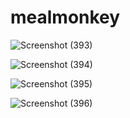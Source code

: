 # mealmonkey

![Screenshot (393)](https://user-images.githubusercontent.com/64422688/132039257-e0799864-d58a-4ae5-9cea-9add8aa0694d.png)

![Screenshot (394)](https://user-images.githubusercontent.com/64422688/132039539-81cf773c-4d36-4063-ba14-67ae780ad63a.png)


![Screenshot (395)](https://user-images.githubusercontent.com/64422688/132039549-c71db9e9-f968-40f3-a615-caf7544efdb1.png)


![Screenshot (396)](https://user-images.githubusercontent.com/64422688/132039557-0ce112a6-c4c4-4a0a-b677-26eb28858e50.png)
